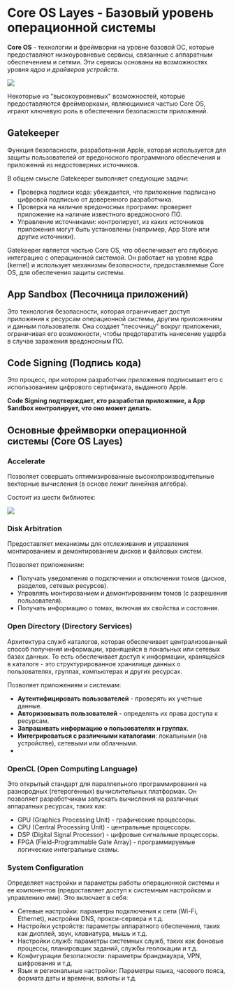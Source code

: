 # Core OS Layes - Базовый уровень операционной системы

**Core OS** - технологии и фреймворки на уровне базовой ОС, которые предоставляют низкоуровневые сервисы, связанные с аппаратным обеспечением и сетями. Эти сервисы основаны на возможностях уровня _ядра и драйверов устройств_.

![](https://developer.apple.com/library/archive/documentation/MacOSX/Conceptual/OSX_Technology_Overview/art/osx_architecture-core_os_2x.png)

Некоторые из "высокоуровневых" возможностей, которые предоставляются фреймворками, являющимися частью Core OS, играют ключевую роль в обеспечении безопасности приложений.

## Gatekeeper

Функция безопасности, разработанная Apple, которая используется для защиты пользователей от вредоносного программного обеспечения и приложений из недостоверных источников.

В общем смысле Gatekeeper выполняет следующие задачи:

* Проверка подписи кода: убеждается, что приложение подписано цифровой подписью от доверенного разработчика.
* Проверка на наличие вредоносных программ: проверяет приложение на наличие известного вредоносного ПО.
* Управление источниками: контролирует, из каких источников приложения могут быть установлены (например, App Store или другие источники).

Gatekeeper является частью Core OS, что обеспечивает его глубокую интеграцию с операционной системой. Он работает на уровне ядра (kernel) и использует механизмы безопасности, предоставляемые Core OS, для обеспечения защиты системы.

##  App Sandbox (Песочница приложений)

Это технология безопасности, которая ограничивает доступ приложения к ресурсам операционной системы, другим приложениям и данным пользователя. Она создает "песочницу" вокруг приложения, ограничивая его возможности, чтобы предотвратить нанесение ущерба в случае заражения вредоносным ПО.

## Code Signing (Подпись кода)

Это процесс, при котором разработчик приложения подписывает его с использованием цифрового сертификата, выданного Apple.

__Code Signing подтверждает, _кто_ разработал приложение, а App Sandbox контролирует, _что_ оно может делать.__

## Основные фреймворки операционной системы (Core OS Layes)

###  Accelerate 

Позволяет совершать оптимизированные высокопроизводительные векторные вычисления (в основе лежит линейная алгебра). 

Состоит из шести библиотек:


![](https://habrastorage.org/r/w1560/getpro/habr/upload_files/88a/87f/837/88a87f83727e787186d4ccc0a16286d2.png)

### Disk Arbitration

Предоставляет механизмы для отслеживания и управления монтированием и демонтированием дисков и файловых систем. 

Позволяет приложениям:

* Получать уведомления о подключении и отключении томов (дисков, разделов, сетевых ресурсов).
*  Управлять монтированием и демонтированием томов (с разрешения пользователя).
*  Получать информацию о томах, включая их свойства и состояния.

### Open Directory (Directory Services)

Архитектура служб каталогов, которая обеспечивает централизованный способ получения информации, хранящейся в локальных или сетевых базах данных. То есть обеспечивает доступ к информации, хранящейся в каталоге - это структурированное хранилище данных о пользователях, группах, компьютерах и других ресурсах. 

Позволяет приложениям и системам:

* __Аутентифицировать пользователей__ - проверять их учетные данные.
* __Авторизовывать пользователей__ - определять их права доступа к ресурсам.
* __Запрашивать информацию о пользователях и группах__.
* __Интегрироваться с различными каталогами__: локальными (на устройстве), сетевыми или облачными.
* 
### OpenCL (Open Computing Language)

Это открытый стандарт для параллельного программирования на разнородных (гетерогенных) вычислительных платформах. Он позволяет разработчикам запускать вычисления на различных аппаратных ресурсах, таких как:

* GPU (Graphics Processing Unit) - графические процессоры.
* CPU (Central Processing Unit) - центральные процессоры.
* DSP (Digital Signal Processor) - цифровые сигнальные процессоры.
* FPGA (Field-Programmable Gate Array) - программируемые логические интегральные схемы.

### System Configuration

Определяет настройки и параметры работы операционной системы и ее компонентов (предоставляет доступ к системным настройкам и управлению ими). Это включает в себя:

* Сетевые настройки: параметры подключения к сети (Wi-Fi, Ethernet), настройки DNS, прокси-сервера и т.д.
* Настройки устройств: параметры аппаратного обеспечения, таких как дисплей, звук, клавиатура, мышь и т.д.
* Настройки служб: параметры системных служб, таких как фоновые процессы, планировщик заданий, службы геолокации и т.д.
* Конфигурации безопасности: параметры брандмауэра, VPN, шифрования и т.д.
* Язык и региональные настройки: Параметры языка, часового пояса, формата даты и времени, валюты и т.д.

